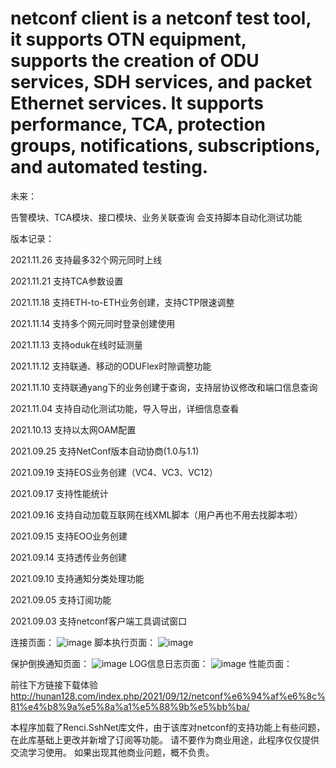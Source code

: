 # netconf client is a netconf test tool, it supports OTN equipment, supports the creation of ODU services, SDH services, and packet Ethernet services. It supports performance, TCA, protection groups, notifications, subscriptions, and automated testing.

未来：

告警模块、TCA模块、接口模块、业务关联查询
会支持脚本自动化测试功能

版本记录：

2021.11.26 支持最多32个网元同时上线

2021.11.21 支持TCA参数设置

2021.11.18 支持ETH-to-ETH业务创建，支持CTP限速调整

2021.11.14 支持多个网元同时登录创建使用

2021.11.13 支持oduk在线时延测量

2021.11.12 支持联通、移动的ODUFlex时隙调整功能

2021.11.10 支持联通yang下的业务创建于查询，支持层协议修改和端口信息查询

2021.11.04 支持自动化测试功能，导入导出，详细信息查看

2021.10.13 支持以太网OAM配置

2021.09.25 支持NetConf版本自动协商(1.0与1.1)

2021.09.19 支持EOS业务创建（VC4、VC3、VC12）

2021.09.17 支持性能统计

2021.09.16 支持自动加载互联网在线XML脚本（用户再也不用去找脚本啦）

2021.09.15 支持EOO业务创建

2021.09.14 支持透传业务创建

2021.09.10 支持通知分类处理功能

2021.09.05 支持订阅功能

2021.09.03 支持netconf客户端工具调试窗口


连接页面：
![image](https://user-images.githubusercontent.com/59459264/134663857-d1178673-a923-4d78-9786-5728aa74d0fd.png)
脚本执行页面：
![image](https://user-images.githubusercontent.com/59459264/134770811-24f7a836-3d17-41c7-b4e2-344793088d14.png)

保护倒换通知页面：
![image](https://user-images.githubusercontent.com/59459264/134770450-328ea051-5add-467d-918a-a5199f48cec7.png)
LOG信息日志页面：
![image](https://user-images.githubusercontent.com/59459264/134770684-7a52fd53-e8b8-45fd-8aec-3ef793144346.png)
性能页面：

前往下方链接下载体验
http://hunan128.com/index.php/2021/09/12/netconf%e6%94%af%e6%8c%81%e4%b8%9a%e5%8a%a1%e5%88%9b%e5%bb%ba/

本程序加载了Renci.SshNet库文件，由于该库对netconf的支持功能上有些问题，在此库基础上更改并新增了订阅等功能。
请不要作为商业用途，此程序仅仅提供交流学习使用。
如果出现其他商业问题，概不负责。
